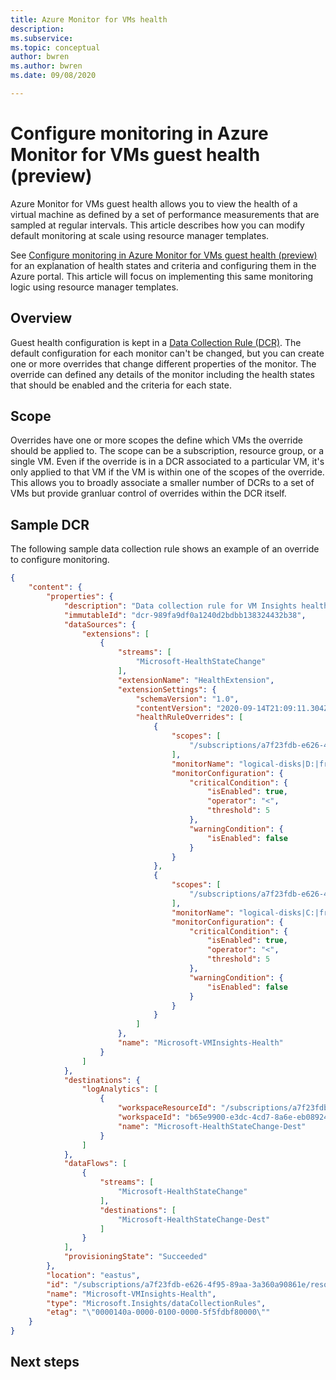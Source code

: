 ```yaml
---
title: Azure Monitor for VMs health
description: 
ms.subservice: 
ms.topic: conceptual
author: bwren
ms.author: bwren
ms.date: 09/08/2020

---
```


# Configure monitoring in Azure Monitor for VMs guest health (preview)
Azure Monitor for VMs guest health allows you to view the health of a virtual machine as defined by a set of performance measurements that are sampled at regular intervals. This article describes how you can modify default monitoring at scale using resource manager templates. 

See [Configure monitoring in Azure Monitor for VMs guest health (preview)](vminsights-health-configure.md) for an explanation of health states and criteria and configuring them in the Azure portal. This article will focus on implementing this same monitoring logic using resource manager templates.


## Overview
Guest health configuration is kept in a [Data Collection Rule (DCR)](./platform/data-collection-rule-overview.md). The default configuration for each monitor can't be changed, but you can create one or more overrides that change different properties of the monitor. The override can defined any details of the monitor including the health states that should be enabled and the criteria for each state.

## Scope
Overrides have one or more scopes the define which VMs the override should be applied to. The scope can be a subscription, resource group, or a single VM. Even if the override is in a DCR associated to a particular VM, it's only applied to that VM if the VM is within one of the scopes of the override. This allows you to broadly associate a smaller number of DCRs to a set of VMs but provide granluar control of overrides within the DCR itself.


## Sample DCR
The following sample data collection rule shows an example of an override to configure monitoring.


```json
{
    "content": {
        "properties": {
            "description": "Data collection rule for VM Insights health.",
            "immutableId": "dcr-989fa9df0a1240d2bdbb138324432b38",
            "dataSources": {
                "extensions": [
                    {
                        "streams": [
                            "Microsoft-HealthStateChange"
                        ],
                        "extensionName": "HealthExtension",
                        "extensionSettings": {
                            "schemaVersion": "1.0",
                            "contentVersion": "2020-09-14T21:09:11.304Z",
                            "healthRuleOverrides": [
                                {
                                    "scopes": [
                                        "/subscriptions/a7f23fdb-e626-4f95-89aa-3a360a90861e/resourcegroups/vitalyf-demo1/providers/microsoft.compute/virtualmachines/vitalyf-win1-demo1"
                                    ],
                                    "monitorName": "logical-disks|D:|free-space",
                                    "monitorConfiguration": {
                                        "criticalCondition": {
                                            "isEnabled": true,
                                            "operator": "<",
                                            "threshold": 5
                                        },
                                        "warningCondition": {
                                            "isEnabled": false
                                        }
                                    }
                                },
                                {
                                    "scopes": [
                                        "/subscriptions/a7f23fdb-e626-4f95-89aa-3a360a90861e/resourcegroups/vitalyf-demo1/providers/microsoft.compute/virtualmachines/vitalyf-win1-demo1"
                                    ],
                                    "monitorName": "logical-disks|C:|free-space",
                                    "monitorConfiguration": {
                                        "criticalCondition": {
                                            "isEnabled": true,
                                            "operator": "<",
                                            "threshold": 5
                                        },
                                        "warningCondition": {
                                            "isEnabled": false
                                        }
                                    }
                                }
                            ]
                        },
                        "name": "Microsoft-VMInsights-Health"
                    }
                ]
            },
            "destinations": {
                "logAnalytics": [
                    {
                        "workspaceResourceId": "/subscriptions/a7f23fdb-e626-4f95-89aa-3a360a90861e/resourcegroups/vitalyf-demo1/providers/microsoft.operationalinsights/workspaces/vitalyf-demo1-wks-eus",
                        "workspaceId": "b65e9900-e3dc-4cd7-8a6e-eb08924f1060",
                        "name": "Microsoft-HealthStateChange-Dest"
                    }
                ]
            },
            "dataFlows": [
                {
                    "streams": [
                        "Microsoft-HealthStateChange"
                    ],
                    "destinations": [
                        "Microsoft-HealthStateChange-Dest"
                    ]
                }
            ],
            "provisioningState": "Succeeded"
        },
        "location": "eastus",
        "id": "/subscriptions/a7f23fdb-e626-4f95-89aa-3a360a90861e/resourceGroups/vitalyf-demo1/providers/Microsoft.Insights/dataCollectionRules/Microsoft-VMInsights-Health",
        "name": "Microsoft-VMInsights-Health",
        "type": "Microsoft.Insights/dataCollectionRules",
        "etag": "\"0000140a-0000-0100-0000-5f5fdbf80000\""
    }
}
```



## Next steps